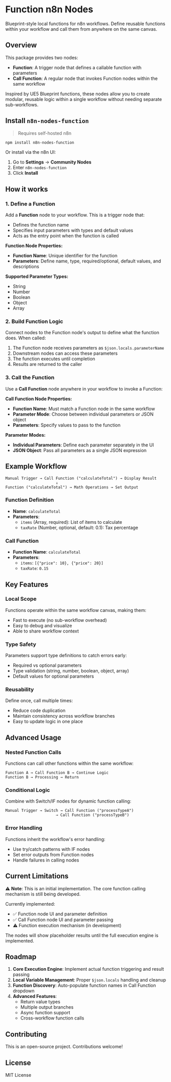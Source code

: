 # Function n8n Nodes

Blueprint-style local functions for n8n workflows. Define reusable functions within your workflow and call them from anywhere on the same canvas.

## Overview

This package provides two nodes:

- **Function**: A trigger node that defines a callable function with parameters
- **Call Function**: A regular node that invokes Function nodes within the same workflow

Inspired by UE5 Blueprint functions, these nodes allow you to create modular, reusable logic within a single workflow without needing separate sub-workflows.

## Install `n8n-nodes-function`

> Requires self-hosted n8n

```bash
npm install n8n-nodes-function
```

Or install via the n8n UI:

1. Go to **Settings** → **Community Nodes**
2. Enter `n8n-nodes-function`
3. Click **Install**

## How it works

### 1. Define a Function

Add a **Function** node to your workflow. This is a trigger node that:

- Defines the function name
- Specifies input parameters with types and default values
- Acts as the entry point when the function is called

**Function Node Properties:**
- **Function Name**: Unique identifier for the function
- **Parameters**: Define name, type, required/optional, default values, and descriptions

**Supported Parameter Types:**
- String
- Number  
- Boolean
- Object
- Array

### 2. Build Function Logic

Connect nodes to the Function node's output to define what the function does. When called:

1. The Function node receives parameters as `$json.locals.parameterName`
2. Downstream nodes can access these parameters
3. The function executes until completion
4. Results are returned to the caller

### 3. Call the Function

Use a **Call Function** node anywhere in your workflow to invoke a Function:

**Call Function Node Properties:**
- **Function Name**: Must match a Function node in the same workflow
- **Parameter Mode**: Choose between individual parameters or JSON object
- **Parameters**: Specify values to pass to the function

**Parameter Modes:**
- **Individual Parameters**: Define each parameter separately in the UI
- **JSON Object**: Pass all parameters as a single JSON expression

## Example Workflow

```
Manual Trigger → Call Function ("calculateTotal") → Display Result
                      ↓
Function ("calculateTotal") → Math Operations → Set Output
```

### Function Definition
- **Name**: `calculateTotal`
- **Parameters**:
  - `items` (Array, required): List of items to calculate
  - `taxRate` (Number, optional, default: 0.1): Tax percentage

### Call Function
- **Function Name**: `calculateTotal`  
- **Parameters**:
  - `items`: `[{"price": 10}, {"price": 20}]`
  - `taxRate`: `0.15`

## Key Features

### Local Scope
Functions operate within the same workflow canvas, making them:
- Fast to execute (no sub-workflow overhead)
- Easy to debug and visualize
- Able to share workflow context

### Type Safety
Parameters support type definitions to catch errors early:
- Required vs optional parameters
- Type validation (string, number, boolean, object, array)
- Default values for optional parameters

### Reusability
Define once, call multiple times:
- Reduce code duplication
- Maintain consistency across workflow branches
- Easy to update logic in one place

## Advanced Usage

### Nested Function Calls
Functions can call other functions within the same workflow:

```
Function A → Call Function B → Continue Logic
Function B → Processing → Return
```

### Conditional Logic
Combine with Switch/IF nodes for dynamic function calling:

```
Manual Trigger → Switch → Call Function ("processTypeA")
                      → Call Function ("processTypeB")
```

### Error Handling
Functions inherit the workflow's error handling:
- Use try/catch patterns with IF nodes
- Set error outputs from Function nodes
- Handle failures in calling nodes

## Current Limitations

⚠️ **Note**: This is an initial implementation. The core function calling mechanism is still being developed.

Currently implemented:
- ✅ Function node UI and parameter definition
- ✅ Call Function node UI and parameter passing
- ⚠️ Function execution mechanism (in development)

The nodes will show placeholder results until the full execution engine is implemented.

## Roadmap

1. **Core Execution Engine**: Implement actual function triggering and result passing
2. **Local Variable Management**: Proper `$json.locals` handling and cleanup
3. **Function Discovery**: Auto-populate function names in Call Function dropdown
4. **Advanced Features**: 
   - Return value types
   - Multiple output branches
   - Async function support
   - Cross-workflow function calls

## Contributing

This is an open-source project. Contributions welcome!

## License

MIT License
